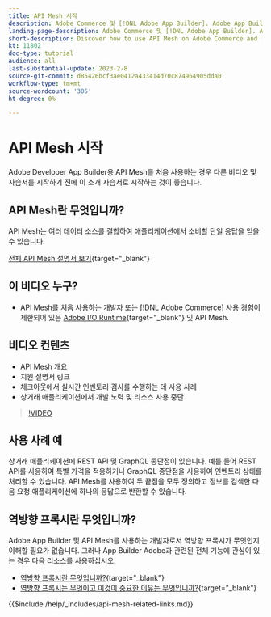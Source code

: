 ```yaml
---
title: API Mesh 시작
description: Adobe Commerce 및 [!DNL Adobe App Builder]. Adobe App Builder Adobe 설치, 프로젝트 작업, graphql 역방향 프록시 만들기 등에 대해 알아봅니다.
landing-page-description: Adobe Commerce 및 [!DNL Adobe App Builder]. Adobe IO 설치, 프로젝트 작업, graphql 역방향 프록시 생성 등에 대해 알아봅니다.
short-description: Discover how to use API Mesh on Adobe Commerce and [!DNL Adobe App Builder]. Learn about installing Adobe IO, working with projects, creating a graphql reverse proxy and much more.
kt: 11802
doc-type: tutorial
audience: all
last-substantial-update: 2023-2-8
source-git-commit: d85426bcf3ae0412a433414d70c874964905dda0
workflow-type: tm+mt
source-wordcount: '305'
ht-degree: 0%

---
```


# API Mesh 시작

Adobe Developer App Builder용 API Mesh를 처음 사용하는 경우 다른 비디오 및 자습서를 시작하기 전에 이 소개 자습서로 시작하는 것이 좋습니다.

## API Mesh란 무엇입니까?

API Mesh는 여러 데이터 소스를 결합하여 애플리케이션에서 소비할 단일 응답을 얻을 수 있습니다.

[전체 API Mesh 설명서 보기](https://developer.adobe.com/graphql-mesh-gateway/gateway/overview/){target="_blank"}

## 이 비디오 누구?

* API Mesh를 처음 사용하는 개발자 또는 [!DNL Adobe Commerce] 사용 경험이 제한되어 있음 [Adobe I/O Runtime](https://developer.adobe.com/runtime/docs/guides/overview/){target="_blank"} 및 API Mesh.

## 비디오 컨텐츠

* API Mesh 개요
* 지원 설명서 링크
* 체크아웃에서 실시간 인벤토리 검사를 수행하는 데 사용 사례
* 상거래 애플리케이션에서 개발 노력 및 리소스 사용 중단

>[!VIDEO](https://video.tv.adobe.com/v/3417534?quality=12&learn=on)

## 사용 사례 예

상거래 애플리케이션에 REST API 및 GraphQL 종단점이 있습니다. 예를 들어 REST API를 사용하여 특별 가격을 적용하거나 GraphQL 종단점을 사용하여 인벤토리 상태를 처리할 수 있습니다. API Mesh를 사용하여 두 끝점을 모두 정의하고 정보를 검색한 다음 요청 애플리케이션에 하나의 응답으로 반환할 수 있습니다.

## 역방향 프록시란 무엇입니까?

Adobe App Builder 및 API Mesh를 사용하는 개발자로서 역방향 프록시가 무엇인지 이해할 필요가 없습니다. 그러나 App Builder Adobe과 관련된 전체 기능에 관심이 있는 경우 다음 리소스를 사용하십시오.

* [역방향 프록시란 무엇입니까?](https://www.imperva.com/learn/performance/reverse-proxy/){target="_blank"}
* [역방향 프록시는 무엇이고 이것이 중요한 이유는 무엇입니까?](https://blog.hubspot.com/website/reverse-proxy){target="_blank"}

{{$include /help/_includes/api-mesh-related-links.md}}
